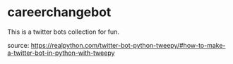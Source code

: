 # careerchangebot
This is a twitter bots collection for fun.

source: https://realpython.com/twitter-bot-python-tweepy/#how-to-make-a-twitter-bot-in-python-with-tweepy
